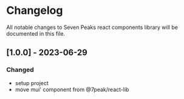 # Changelog

All notable changes to Seven Peaks react components library will be documented in this file.

## [1.0.0] - 2023-06-29

### Changed

- setup project 
- move mui' component from @7peak/react-lib
